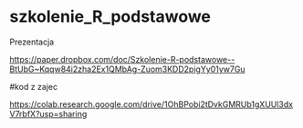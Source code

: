 # szkolenie_R_podstawowe

Prezentacja

https://paper.dropbox.com/doc/Szkolenie-R-podstawowe--BtUbG~Kqqw84i2zha2Ex1QMbAg-Zuom3KDD2pigYy01yw7Gu


#kod z zajec

https://colab.research.google.com/drive/1OhBPobi2tDvkGMRUb1gXUUl3dxV7rbfX?usp=sharing
